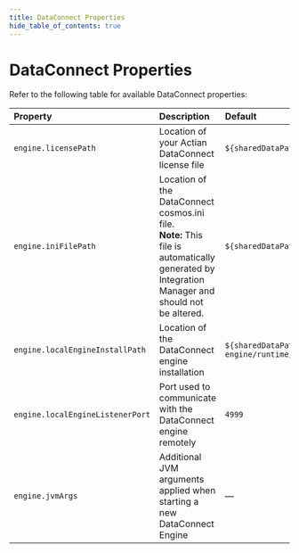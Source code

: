```yaml
---
title: DataConnect Properties
hide_table_of_contents: true
---
```


# DataConnect Properties

Refer to the following table for available DataConnect properties:

| Property| Description| Default |
| :--- | :--- | :--- |
| `engine.licensePath` | Location of your Actian DataConnect license file | `${sharedDataPath}/license/cosmos.slc` |
| `engine.iniFilePath` | Location of the DataConnect cosmos.ini file.<br />**Note:** This file is automatically generated by Integration Manager and should not be altered. | `${sharedDataPath}/conf/cosmos.ini` |
| `engine.localEngineInstallPath` | Location of the DataConnect engine installation | `${sharedDataPath}/di-standalone-engine/runtime/di9` |
| `engine.localEngineListenerPort` | Port used to communicate with the DataConnect engine remotely | `4999` |
| `engine.jvmArgs` | Additional JVM arguments applied when starting a new DataConnect Engine | — |


